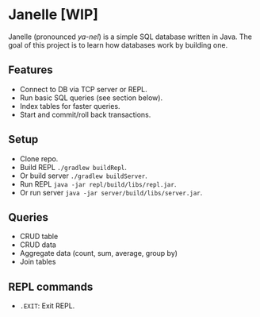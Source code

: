 # Janelle [WIP]
Janelle (pronounced *ya-nel*) is a simple SQL database written in Java. The goal of this project is to learn how databases work by building one.

## Features
- Connect to DB via TCP server or REPL.
- Run basic SQL queries (see section below).
- Index tables for faster queries.
- Start and commit/roll back transactions.

## Setup
- Clone repo.
- Build REPL `./gradlew buildRepl`.
- Or build server `./gradlew buildServer`.
- Run REPL `java -jar repl/build/libs/repl.jar`.
- Or run server `java -jar server/build/libs/server.jar`.

## Queries
- CRUD table
- CRUD data
- Aggregate data (count, sum, average, group by)
- Join tables

## REPL commands
- `.EXIT`: Exit REPL.
